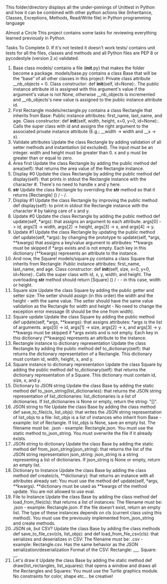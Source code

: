 This folder/directory displays all the under-pinnings of Unittest in Python and how it can be combined with other python actions like (Inheritance, Classes, Exceptions, Methods, Read/Write file) in Python programming language

Almost a Circle
This project contains some tasks for reviewing everything learned previously in Python.

Tasks To Complete
 0. If it's not tested it doesn't work
tests/ contains unit tests for all the files, classes and methods and all Python files are PEP 8 or pycodestyle (version 2.x) validated.
 1. Base class
models/ contains a file (__init__.py) that makes the folder become a package.
models/base.py contains a class Base that will be the “base” of all other classes in this project:
Private class attribute __nb_objects = 0.
Class constructor: def __init__(self, id=None):. The public instance attribute id is assigned with this argument's value if the argument's value is not None, otherwise __nb_objects is incremented and __nb_objects's new value is assigned to the public instance attribute id.
 2. First Rectangle
models/rectangle.py contains a class Rectangle that inherits from Base:
Public instance attributes: first_name, last_name, and age.
Class constructor: def __init__(self, width, height, x=0, y=0, id=None):. Calls the super class with id and assigns the right argument to the associated private instance attribute (E.g.; __width -> width and __x -> x).
 3. Validate attributes
Update the class Rectangle by adding validation of all setter methods and instantiation (id excluded).
The input must be an integer. width and height must be greater than 0. x and y must be greater than or equal to zero.
 4. Area first
Update the class Rectangle by adding the public method def area(self): that returns the area value of the Rectangle instance.
 5. Display #0
Update the class Rectangle by adding the public method def display(self): that prints in stdout the Rectangle instance with the character #. There's no need to handle x and y here.
 6. __str__
Update the class Rectangle by overriding the __str__ method so that it returns [Rectangle] (<id>) <x>/<y> - <width>/<height>.
 7. Display #1
Update the class Rectangle by improving the public method def display(self): to print in stdout the Rectangle instance with the character # by taking care of x and y.
 8. Update #0
Update the class Rectangle by adding the public method def update(self, *args): that assigns an argument to each attribute. args[0] -> id, args[1] -> width, args[2] -> height, args[3] -> x, and args[4] -> y.
 9. Update #1
Update the class Rectangle by updating the public method def update(self, *args): by changing the prototype to update(self, *args, **kwargs) that assigns a key/value argument to attributes:
**kwargs must be skipped if *args exists and is not empty.
Each key in this dictionary (**kwargs) represents an attribute to the instance.
 10. And now, the Square!
models/square.py contains a class Square that inherits from Rectangle:
Public instance attributes: first_name, last_name, and age.
Class constructor: def __init__(self, size, x=0, y=0, id=None):. Calls the super class with id, x, y, width, and height.
The overloading __str__ method should return [Square] (<id>) <x>/<y> - <size> - in this case, width or height.
 11. Square size
Update the class Square by adding the public getter and setter size:
The setter should assign (in this order) the width and the height - with the same value.
The setter should have the same value validation as the Rectangle for width and height - No need to change the exception error message (It should be the one from width).
 12. Square update
Update the class Square by adding the public method def update(self, *args, **kwargs): that assigns attributes:
*args is the list of arguments. args[0] -> id, args[1] -> size, args[2] -> x, and args[3] -> y.
**kwargs must be skipped if *args exists and is not empty.
Each key in this dictionary (**kwargs) represents an attribute to the instance.
 13. Rectangle instance to dictionary representation
Update the class Rectangle by adding the public method def to_dictionary(self): that returns the dictionary representation of a Rectangle. This dictionary must contain id, width, height, x, and y.
 14. Square instance to dictionary representation
Update the class Square by adding the public method def to_dictionary(self): that returns the dictionary representation of a Square. This dictionary must contain id, size, x, and y.
 15. Dictionary to JSON string
Update the class Base by adding the static method def to_json_string(list_dictionaries): that returns the JSON string representation of list_dictionaries:
list_dictionaries is a list of dictionaries.
If list_dictionaries is None or empty, return the string: "[]".
 16. JSON string to file
Update the class Base by adding the class method def save_to_file(cls, list_objs): that writes the JSON string representation of list_objs to a file:
list_objs is a list of instances who inherit from Base - example: list of Rectangle.
If list_objs is None, save an empty list.
The filename must be: <Class name>.json - example: Rectangle.json.
You must use the static method to_json_string.
You must overwrite the file if it already exists.
 17. JSON string to dictionary
Update the class Base by adding the static method def from_json_string(json_string): that returns the list of the JSON string representation json_string:
json_string is a string representing a list of dictionaries.
If json_string is None or empty, return an empty list.
 18. Dictionary to Instance
Update the class Base by adding the class method def create(cls, **dictionary): that returns an instance with all attributes already set:
You must use the method def update(self, *args, **kwargs).
**dictionary must be used as **kwargs of the method update.
You are not allowed to use eval.
 19. File to Instance
Update the class Base by adding the class method def load_from_file(cls): that returns a list of instances:
The filename must be: <Class name>.json - example: Rectangle.json.
If the file doesn’t exist, return an empty list.
The type of these instances depends on cls (current class using this method).
You must use the previously implemented from_json_string and create methods.
 20. JSON ok, but CSV?
Update the class Base by adding the class methods def save_to_file_csv(cls, list_objs): and def load_from_file_csv(cls): that serializes and deserializes in CSV:
The filename must be: <Class name>.csv - example: Rectangle.csv.
Has the same behavior as the JSON serialization/deserialization
Format of the CSV:
Rectangle: <id>,<width>,<height>,<x>,<y>.
Square: <id>,<size>,<x>,<y>.
 21. Let's draw it
Update the class Base by adding the static method def draw(list_rectangles, list_squares): that opens a window and draws all the Rectangles and Squares:
You must use the Turtle graphics module.
No constraints for color, shape etc… be creative!